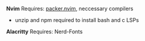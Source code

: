 **Nvim**
Requires: [packer.nvim](https://github.com/wbthomason/packer.nvim), neccessary compilers
  - unzip and npm required to install bash and c LSPs

**Alacritty**
Requires: Nerd-Fonts
